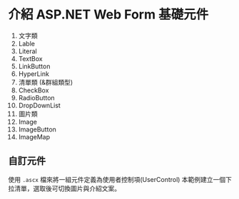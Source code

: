 # 介紹 ASP.NET Web Form 基礎元件

1. 文字類
  1. Lable
  2. Literal
  3. TextBox
  4. LinkButton
  5. HyperLink
2. 清單類 (&群組類型)
  1. CheckBox
  2. RadioButton
  3. DropDownList
3. 圖片類
  1. Image
  2. ImageButton
  3. ImageMap

## 自訂元件

使用 `.ascx` 檔來將一組元件定義為使用者控制項(UserControl)
本範例建立一個下拉清單，選取後可切換圖片與介紹文案。
